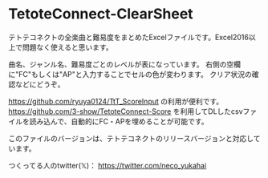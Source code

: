 # TetoteConnect-ClearSheet
テトテコネクトの全楽曲と難易度をまとめたExcelファイルです。Excel2016以上で問題なく使えると思います。

曲名、ジャンル名、難易度ごとのレベルが表になっています。
右側の空欄に"FC"もしくは"AP"と入力することでセルの色が変わります。
クリア状況の確認などにどうぞ。

https://github.com/ryuya0124/TtT_ScoreInput の利用が便利です。
https://github.com/3-show/TetoteConnect-Score を利用してDLしたcsvファイルを読み込んで、自動的にFC・APを埋めることが可能です。

このファイルのバージョンは、テトテコネクトのリリースバージョンと対応しています。

つくってる人のtwitter(𝕏)： https://twitter.com/neco_yukahai
